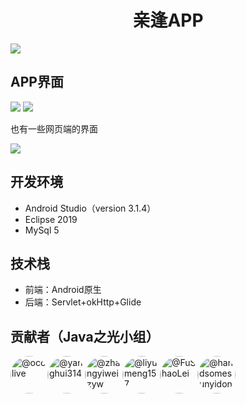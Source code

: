 <div  style="text-align:center;">
<h1>亲逢APP</h1>
</div>

![](https://cdn.jsdelivr.net/gh/fushaolei/img/20200628123607.png)

## APP界面

![](https://cdn.jsdelivr.net/gh/fushaolei/img/20200628131534.png)
![](https://cdn.jsdelivr.net/gh/fushaolei/img/20200628131550.png)

也有一些网页端的界面

![](https://cdn.jsdelivr.net/gh/fushaolei/img/20200628131559.png)



## 开发环境
- Android Studio（version 3.1.4）
- Eclipse 2019
- MySql 5
## 技术栈
- 前端：Android原生
- 后端：Servlet+okHttp+Glide

## 贡献者（Java之光小组）
<div class="BorderGrid-cell" style="padding:0;margin:0;">
  <ul class="list-style-none d-flex flex-wrap mb-n2" style="list-style:none;padding:0;margin:0;" >
      <li class="mb-2 mr-2" style="float:left;">
        <a  href="https://github.com/occlive">
          <img class="d-block avatar-user" style="border-radius:100% ;" src="https://avatars1.githubusercontent.com/u/33644960?s=64&amp;v=4" width="60" height="60" alt="@occlive">
        </a>     
        </li>
      <li class="mb-2 mr-2" style="float:left;">
        <a  href="https://github.com/yanghui314">
          <img class="d-block avatar-user" style="border-radius:100% ;" src="https://avatars2.githubusercontent.com/u/33644963?s=64&amp;v=4" width="60" height="60" alt="@yanghui314">
</a>      </li>
      <li class="mb-2 mr-2"style="float:left;">
        <a  href="https://github.com/zhangyiweizyw">
          <img class="d-block avatar-user"  style="border-radius:100% ;"src="https://avatars3.githubusercontent.com/u/33644896?s=64&amp;v=4" width="60" height="60" alt="@zhangyiweizyw">
</a>      </li>
      <li class="mb-2 mr-2"style="float:left;">
        <a  href="https://github.com/liyumeng157">
          <img class="d-block avatar-user" style="border-radius:100% ;" src="https://avatars3.githubusercontent.com/u/33645069?s=64&amp;v=4" width="60" height="60" alt="@liyumeng157">
</a>      </li>
      <li   href="/FuShaoLei"style="float:left;">
      <a  href="https://github.com/FuShaoLei">
          <img class="d-block avatar-user" style="border-radius:100% ;" src="https://avatars3.githubusercontent.com/u/33645012?s=64&amp;v=4" width="60" height="60" alt="@FuShaoLei">
</a>      </li>
      <li   href="/handsomesunyidong" style="float:left;">
      <a  href="https://github.com/handsomesunyidong">
          <img class="d-block avatar-user" style="border-radius:100% ;" src="https://avatars1.githubusercontent.com/u/33645689?s=64&amp;v=4" width="60" height="60" alt="@handsomesunyidong">
</a>      </li>
  </ul>
</div>

